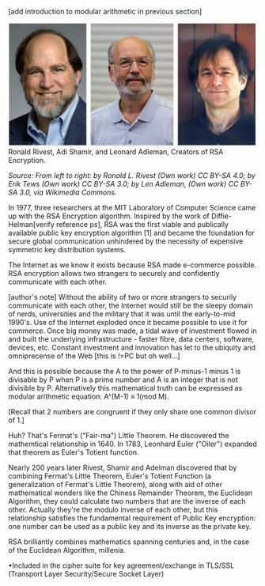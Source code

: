 [add introduction to modular arithmetic in previous section]

![.guides/img/RivestShamirAdleman](.guides/img/RivestShamirAdleman.PNG)
 Ronald Rivest, Adi Shamir, and Leonard Adleman, Creators of RSA Encryption.
 
*Source: From left to right: by Ronald L. Rivest (Own work) CC BY-SA 4.0; by Erik Tews (Own work) CC BY-SA 3.0; by Len Adleman, (Own work) CC BY- SA 3.0, via Wikimedia Commons.*
 
In 1977, three researchers at the MIT Laboratory of Computer Science came up with the RSA Encryption algorithm. Inspired by the work of Diffie-Helman[verify reference ps], RSA was the first viable and publically available public key encryption algorithm [1] and  became the foundation for secure global communication unhindered by the necessity of expensive symmetric key distribution systems.

The Internet as we know it exists because RSA made e-commerce possible. RSA encryption allows two strangers to securely and confidently communicate with each other.

[author's note]
Without the ability of two or more strangers to securily communicate with each other, the Internet would still be the sleepy domain of nerds, universities and the military that it was until the early-to-mid 1990's. Use of the Internet exploded once it became possible to use it for commerce. Once big money was made, a tidal wave of investment flowed in and built the underlying infrastructure - faster fibre, data centers, software, devices, etc. Constant investment and innovation has let to the ubiquity and omniprecense of the Web [this is !=PC but oh well...]

And this is possible because the A to the power of P-minus-1 minus 1 is divisable by P when P is a prime number and A is an integer that is not divisible by P. Alternatively this mathematical truth can be expressed as modular arithmetic equation: A^(M-1) ≡ 1(mod M).

[Recall that 2 numbers are congruent if they only share one common divisor of 1.]

Huh? That's Fermat's ("Fair-ma") Little Theorem. He discovered the mathemtical relationship in 1640. In 1783, Leonhard Euler ("Oiler") expanded that theorem as Euler's Totient function. 

Nearly 200 years later Rivest, Shamir and Adelman discovered that by combining Fermat's Little Theorem, Euler's Totient Function (a generalization of Fermat's Little Theorem), along with aid of other mathematical wonders like the Chiness Remainder Theorem, the Euclidean Algorithm, they could calculate two numbers that are the inverse of each other. Actually they're the modulo inverse of each other, but this relationship satisfies the fundamental requirement of Public Key encryption: one number can be used as a public key and its inverse as the private key.

RSA brilliantly combines mathematics spanning centuries and, in the case of the Euclidean Algorithm, millenia.

•Included in the cipher suite for key agreement/exchange in TLS/SSL (Transport Layer Security/Secure Socket Layer)




